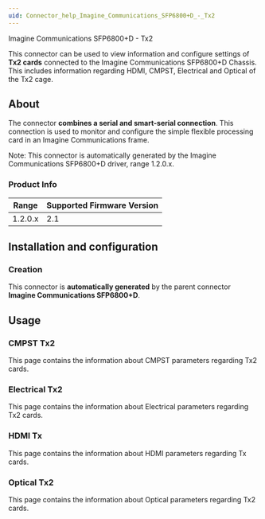 ```yaml
---
uid: Connector_help_Imagine_Communications_SFP6800+D_-_Tx2
---
```


Imagine Communications SFP6800+D - Tx2

This connector can be used to view information and configure settings of **Tx2 cards** connected to the Imagine Communications SFP6800+D Chassis. This includes information regarding HDMI, CMPST, Electrical and Optical of the Tx2 cage.

## About

The connector **combines a **serial** and **smart-serial** connection**. This connection is used to monitor and configure the simple flexible processing card in an Imagine Communications frame.

Note: This connector is automatically generated by the Imagine Communications SFP6800+D driver, range 1.2.0.x.

### Product Info

| Range | Supported Firmware Version |
|------------------|-----------------------------|
| 1.2.0.x          | 2.1                         |

## Installation and configuration

### Creation

This connector is **automatically generated** by the parent connector **Imagine Communications SFP6800+D**.

## Usage

### CMPST Tx2

This page contains the information about CMPST parameters regarding Tx2 cards.

### Electrical Tx2

This page contains the information about Electrical parameters regarding Tx2 cards.

### HDMI Tx

This page contains the information about HDMI parameters regarding Tx cards.

### Optical Tx2

This page contains the information about Optical parameters regarding Tx2 cards.

